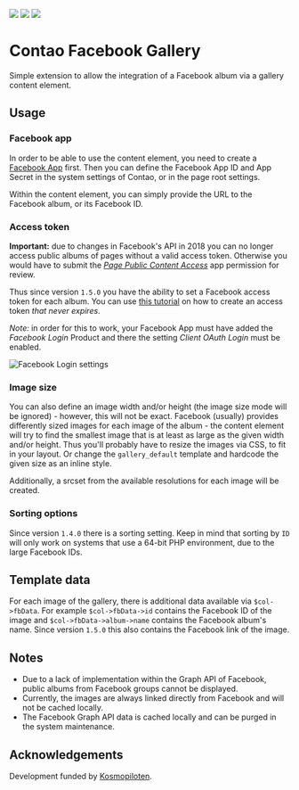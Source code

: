 [![](https://img.shields.io/maintenance/yes/2019.svg)](https://github.com/fritzmg/contao-facebook-gallery)
[![](https://img.shields.io/packagist/v/fritzmg/contao-facebook-gallery.svg)](https://packagist.org/packages/fritzmg/contao-facebook-gallery)
[![](https://img.shields.io/packagist/dt/fritzmg/contao-facebook-gallery.svg)](https://packagist.org/packages/fritzmg/contao-facebook-gallery)

Contao Facebook Gallery
===================

Simple extension to allow the integration of a Facebook album via a gallery content element. 

## Usage

### Facebook app

In order to be able to use the content element, you need to create a [Facebook App](https://developers.facebook.com) first. Then you can define the Facebook App ID and App Secret in the system settings of Contao, or in the page root settings.

Within the content element, you can simply provide the URL to the Facebook album, or its Facebook ID. 

### Access token

__Important:__ due to changes in Facebook's API in 2018 you can no longer access public albums of pages without a valid access token. Otherwise you would have to submit the _[Page Public Content Access](https://developers.facebook.com/docs/apps/review/feature/#reference-PAGES_ACCESS)_ app permission for review.

Thus since version `1.5.0` you have the ability to set a Facebook access token for each album. You can use [this tutorial](https://medium.com/@Jenananthan/how-to-create-non-expiry-facebook-page-token-6505c642d0b1) on how to create an access token _that never expires_.

_Note:_ in order for this to work, your Facebook App must have added the _Facebook Login_ Product and there the setting _Client OAuth Login_ must be enabled.

![Facebook Login settings](https://github.com/inspiredminds/contao-facebook-gallery/raw/master/facebook-login-settings.png)

### Image size

You can also define an image width and/or height (the image size mode will be ignored) - however, this will not be exact. Facebook (usually) provides differently sized images for each image of the album - the content element will try to find the smallest image that is at least as large as the given width and/or height. Thus you'll probably have to resize the images via CSS, to fit in your layout. Or change the `gallery_default` template and hardcode the given size as an inline style. 

Additionally, a srcset from the available resolutions for each image will be created.

### Sorting options

Since version `1.4.0` there is a sorting setting. Keep in mind that sorting by `ID` will only work on systems that use a 64-bit PHP environment, due to the large Facebook IDs.

## Template data

For each image of the gallery, there is additional data available via `$col->fbData`. For example `$col->fbData->id` contains the Facebook ID of the image and `$col->fbData->album->name` contains the Facebook album's name. Since version `1.5.0` this also contains the Facebook link of the image.

## Notes

* Due to a lack of implementation within the Graph API of Facebook, public albums from Facebook groups cannot be displayed.
* Currently, the images are always linked directly from Facebook and will not be cached locally.
* The Facebook Graph API data is cached locally and can be purged in the system maintenance.

## Acknowledgements

Development funded by [Kosmopiloten](http://www.kosmopiloten.at).
